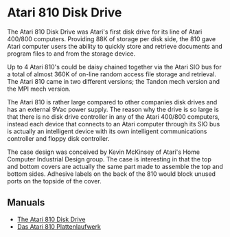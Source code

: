 # Atari 810 Disk Drive  
  
The Atari 810 Disk Drive was Atari's first disk drive for its line of Atari 400/800 computers.   Providing 88K of storage per disk side, the 810 gave Atari computer users the ability to quickly store and retrieve documents and program files to and from the storage device.  
  
Up to 4 Atari 810's could be daisy chained together via the Atari SIO bus for a total of almost 360K of on-line random access file storage and retrieval.   The Atari 810 came in two different versions; the Tandon mech version and the MPI mech version.  
  
The Atari 810 is rather large compared to other companies disk drives and has an external 9Vac power supply.   The reason why the drive is so large is that there is no disk drive controller in any of the Atari 400/800 computers, instead each device that connects to an Atari computer through its SIO bus is actually an intelligent device with its own intelligent communications controller and floppy disk controller.  
  
The case design was conceived by Kevin McKinsey of Atari's Home Computer Industrial Design group.    The case is interesting in that the top and bottom covers are actually the same part made to assemble the top and bottom sides.    Adhesive labels on the back of the 810 would block unused ports on the topside of the cover.  
  
## Manuals  
- [The Atari 810 Disk Drive](attachments/The_Atari_810_Disk_Drive.pdf)  
- [Das Atari 810 Plattenlaufwerk](attachments/Das_Atari_810_Plattenlaufwerk.pdf)  

